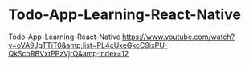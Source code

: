 # Todo-App-Learning-React-Native

Todo-App-Learning-React-Native https://www.youtube.com/watch?v=oVA9JgTTiT0&amp;list=PL4cUxeGkcC9ixPU-QkScoRBVxtPPzVjrQ&amp;index=12
